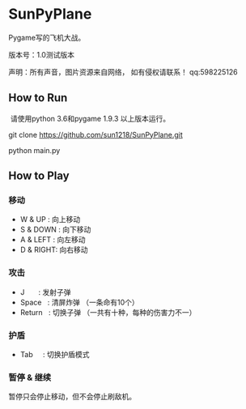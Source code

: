 # SunPyPlane
Pygame写的飞机大战。 

版本号：1.0测试版本

声明：所有声音，图片资源来自网络， 如有侵权请联系！ qq:598225126

## How to Run
  
  请使用python 3.6和pygame 1.9.3 以上版本运行。
  
  git clone https://github.com/sun1218/SunPyPlane.git
  
  python main.py
  


## How to Play

### 移动

- W & UP   : 向上移动
- S & DOWN : 向下移动
- A & LEFT : 向左移动
- D & RIGHT: 向右移动




### 攻击
- J        : 发射子弹
- Space    : 清屏炸弹 （一条命有10个）
- Return   : 切换子弹 （一共有十种，每种的伤害力不一）





### 护盾
- Tab      : 切换护盾模式




### 暂停 & 继续

暂停只会停止移动，但不会停止刷敌机。
